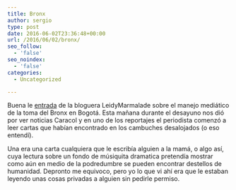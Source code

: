 ```yaml
---
title: Bronx
author: sergio
type: post
date: 2016-06-02T23:36:48+00:00
url: /2016/06/02/bronx/
seo_follow:
  - 'false'
seo_noindex:
  - 'false'
categories:
  - Uncategorized

---
```

Buena le [entrada][1] de la bloguera LeidyMarmalade sobre el manejo mediático de la toma del Bronx en Bogotá. Esta mañana durante el desayuno nos dió por ver noticias Caracol y en uno de los reportajes el periodista comenzó a leer cartas que habían encontrado en los cambuches desalojados (o eso entendí).

Una era una carta cualquiera que le escribía alguien a la mamá, o algo así, cuya lectura sobre un fondo de músiquita dramatica pretendía mostrar como aún en medio de la podredumbre se pueden encontrar destellos de humanidad. Depronto me equivoco, pero yo lo que vi ahí era que le estaban leyendo unas cosas privadas a alguien sin pedirle permiso.

&nbsp;

 [1]: http://leidymarmalade.tumblr.com/post/145283259610/la-entrada-al-infierno